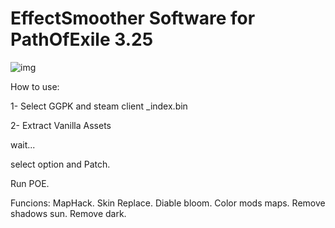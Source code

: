 # EffectSmoother Software for PathOfExile 3.25

![img](https://github.com/user-attachments/assets/1cd240e4-1fcd-439b-a49c-0f47cddda185)

How to use:

1- Select GGPK and steam client _index.bin

2- Extract Vanilla Assets

wait...

select option and Patch.

Run POE.

Funcions:
MapHack.
Skin Replace.
Diable bloom.
Color mods maps.
Remove shadows sun.
Remove dark.


